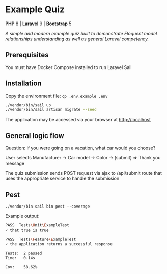 Example Quiz
=======
**PHP** 8 | **Laravel** 9 | **Bootstrap** 5

_A simple and modern example quiz built to demonstrate Eloquent model relationships understanding as well as general Laravel competency._

## Prerequisites
You must have Docker Compose installed to run Laravel Sail

## Installation
Copy the environment file: `cp .env.example .env`

```bash
./vendor/bin/sail up
./vendor/bin/sail artisan migrate --seed
```

The application may be accessed via your browser at [http://localhost](http://localhost)

## General logic flow
Question: If you were going on a vacation, what car would you choose?

User selects Manufacturer -> Car model -> Color -> (submit) => Thank you message

The quiz submission sends POST request via ajax to /api/submit route that uses the appropriate service to handle the submission


## Pest
`./vendor/bin sail bin pest --coverage`

Example output:
```bash
PASS  Tests\Unit\ExampleTest
✓ that true is true

PASS  Tests\Feature\ExampleTest
✓ the application returns a successful response

Tests:  2 passed
Time:   0.14s

Cov:    58.62%
```
